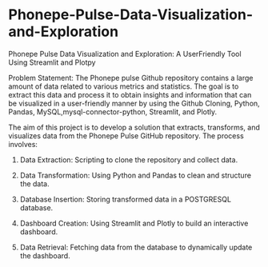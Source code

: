 # Phonepe-Pulse-Data-Visualization-and-Exploration

Phonepe Pulse Data Visualization and Exploration: A UserFriendly Tool Using Streamlit and Plotpy

Problem Statement: The Phonepe pulse Github repository contains a large amount of data related to various metrics and statistics. The goal is to extract this data and process it to obtain insights and information that can be visualized in a user-friendly manner by using the Github Cloning, Python, Pandas, MySQL,mysql-connector-python, Streamlit, and Plotly.


The aim of this project is to develop a solution that extracts, transforms, and visualizes data from the Phonepe Pulse GitHub repository. The process involves:

1. Data Extraction: Scripting to clone the repository and collect data.

2. Data Transformation: Using Python and Pandas to clean and structure the data.

3. Database Insertion: Storing transformed data in a POSTGRESQL database.

4. Dashboard Creation: Using Streamlit and Plotly to build an interactive dashboard.

5. Data Retrieval: Fetching data from the database to dynamically update the dashboard.


